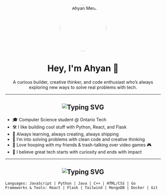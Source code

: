<!-- Profile Picture -->
<p align="center">
  <img src="https://avatars.githubusercontent.com/u/106750687?v=4" alt="Ahyan Mehta" width="150" height="150" style="border-radius: 50%" />
</p>

<h1 align="center">Hey, I'm Ahyan 👋</h1>

<p align="center">
  A curious builder, creative thinker, and code enthusiast who’s always exploring new ways to solve real problems with tech.
</p>

---

<!-- Animated Headers -->
<h2 align="center">
  <img src="https://readme-typing-svg.demolab.com?font=Fira+Code&size=22&pause=1000&color=00F9FF&center=true&width=435&lines=%F0%9F%93%9D+About+Me;Let's+build+something+cool+%F0%9F%9A%80" alt="Typing SVG" />
</h2>

- 🎓 Computer Science student @ Ontario Tech  
- 🛠 I like building cool stuff with Python, React, and Flask  
- 🌱 Always learning, always creating, always shipping  
- 🧠 I’m into solving problems with clean code and creative thinking  
- 🏀 Love hooping with my friends & trash-talking over video games 🎮  
- 🌌 I believe great tech starts with curiosity and ends with impact  

---

<h2 align="center">
  <img src="https://readme-typing-svg.demolab.com?font=Fira+Code&size=22&pause=1000&color=00F9FF&center=true&width=435&lines=%F0%9F%93%9C+Tech+Stack;What+I+Work+With+%F0%9F%92%BB" alt="Typing SVG" />
</h2>

```txt
Languages: JavaScript | Python | Java | C++ | HTML/CSS | Go  
Frameworks & Tools: React | Flask | Tailwind | MongoDB | Docker | Git | AWS
